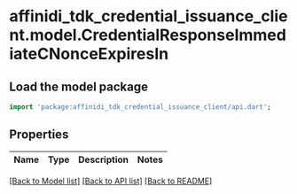 # affinidi_tdk_credential_issuance_client.model.CredentialResponseImmediateCNonceExpiresIn

## Load the model package

```dart
import 'package:affinidi_tdk_credential_issuance_client/api.dart';
```

## Properties

| Name | Type | Description | Notes |
| ---- | ---- | ----------- | ----- |

[[Back to Model list]](../README.md#documentation-for-models) [[Back to API list]](../README.md#documentation-for-api-endpoints) [[Back to README]](../README.md)
